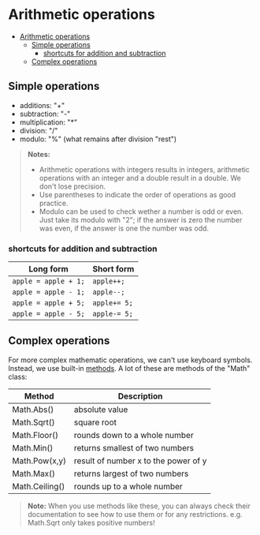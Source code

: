 # Arithmetic operations
- [Arithmetic operations](#arithmetic-operations)
  - [Simple operations](#simple-operations)
    - [shortcuts for addition and subtraction](#shortcuts-for-addition-and-subtraction)
  - [Complex operations](#complex-operations)

## Simple operations

- additions: "+"
- subtraction: "-"
- multiplication: "*"
- division: "/"
- modulo: "%" (what remains after division "rest")

>**Notes:** 
>- Arithmetic operations with integers results in integers, arithmetic operations with an integer and a double result in a double. We don't lose precision.
>- Use parentheses to indicate the order of operations as good practice.
>- Modulo can be used to check wether a number is odd or even. Just take its modulo with "2"; if the answer is zero the number was even, if the answer is one the number was odd.

### shortcuts for addition and subtraction

|Long form|Short form|
|---|---|
|`apple = apple + 1;`|`apple++;`|
|`apple = apple - 1;`|`apple--;`|
|`apple = apple + 5;`|`apple+= 5;`|
|`apple = apple - 5;`|`apple-= 5;`|

## Complex operations

For more complex mathematic operations, we can't use keyboard symbols. Instead, we use built-in [methods](7_methods.md). A lot of these are methods of the "Math" class:

|Method|Description|
|---|---|
|Math.Abs()|absolute value|
|Math.Sqrt()|square root|
|Math.Floor()|rounds down to a whole number|
|Math.Min()|returns smallest of two numbers|
|Math.Pow(x,y)|result of number x to the power of y|
|Math.Max()|returns largest of two numbers|
|Math.Ceiling()|rounds up to a whole number|

>**Note:** When you use methods like these, you can always check their documentation to see how to use them or for any restrictions. e.g. Math.Sqrt only takes positive numbers!

[def]: 1_intro.md